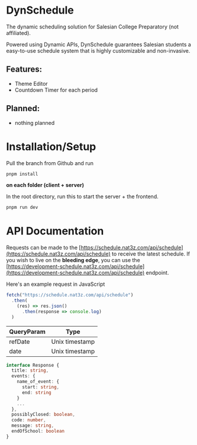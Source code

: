 # DynSchedule
The dynamic scheduling solution for Salesian College Preparatory (not affiliated).

Powered using Dynamic APIs, DynSchedule guarantees Salesian students a easy-to-use schedule system that is highly customizable and non-invasive.

## Features:
- Theme Editor
- Countdown Timer for each period

## Planned:
- nothing planned

# Installation/Setup
Pull the branch from Github and run
```bash
pnpm install
```
**on each folder (client + server)**

In the root directory, run this to start the server + the frontend.
```bash
pnpm run dev
```
# API Documentation
Requests can be made to the [https://schedule.nat3z.com/api/schedule](https://schedule.nat3z.com/api/schedule) to receive the latest schedule.
If you wish to live on the **bleeding edge**, you can use the [https://development-schedule.nat3z.com/api/schedule](https://development-schedule.nat3z.com/api/schedule) endpoint.

Here's an example request in JavaScript
```js
fetch("https://schedule.nat3z.com/api/schedule")
  .then(
    (res) => res.json()
      .then(response => console.log)
  )
```
| QueryParam    | Type           |
| ------------- | -------------- |
| refDate       | Unix timestamp |
| date          | Unix timestamp |

```typescript
interface Response {
  title: string,
  events: {
    name_of_event: {
      start: string,
      end: string
    }
    ...
  },
  possiblyClosed: boolean,
  code: number,
  message: string,
  endOfSchool: boolean
}
```
